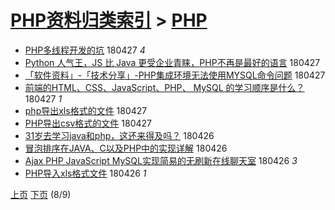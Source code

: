 [PHP资料归类索引](../README.md) > [PHP](PHP.md)
====
- [PHP多线程开发的坑](http://jkwz.applinzi.com/ittc/7096786040973165584.html#PHP%E5%A4%9A%E7%BA%BF%E7%A8%8B%E5%BC%80%E5%8F%91%E7%9A%84%E5%9D%91) 180427 *4* 
- [Python 人气王，JS 比 Java 更受企业青睐，PHP不再是最好的语言](http://jkwz.applinzi.com/ittc/7096785286690505734.html#Python+%E4%BA%BA%E6%B0%94%E7%8E%8B%EF%BC%8CJS+%E6%AF%94+Java+%E6%9B%B4%E5%8F%97%E4%BC%81%E4%B8%9A%E9%9D%92%E7%9D%90%EF%BC%8CPHP%E4%B8%8D%E5%86%8D%E6%98%AF%E6%9C%80%E5%A5%BD%E7%9A%84%E8%AF%AD%E8%A8%80) 180427  
- [「软件资料」-「技术分享」-PHP集成环境无法使用MYSQL命令问题](http://jkwz.applinzi.com/ittc/7096662070005335057.html#%E3%80%8C%E8%BD%AF%E4%BB%B6%E8%B5%84%E6%96%99%E3%80%8D-%E3%80%8C%E6%8A%80%E6%9C%AF%E5%88%86%E4%BA%AB%E3%80%8D-PHP%E9%9B%86%E6%88%90%E7%8E%AF%E5%A2%83%E6%97%A0%E6%B3%95%E4%BD%BF%E7%94%A8MYSQL%E5%91%BD%E4%BB%A4%E9%97%AE%E9%A2%98) 180427  
- [前端的HTML、CSS、JavaScript、PHP、 MySQL 的学习顺序是什么？](http://jkwz.applinzi.com/ittc/7096619453678879760.html#%E5%89%8D%E7%AB%AF%E7%9A%84HTML%E3%80%81CSS%E3%80%81JavaScript%E3%80%81PHP%E3%80%81+MySQL+%E7%9A%84%E5%AD%A6%E4%B9%A0%E9%A1%BA%E5%BA%8F%E6%98%AF%E4%BB%80%E4%B9%88%EF%BC%9F) 180427 *1* 
- [php导出xls格式的文件](http://jkwz.applinzi.com/ittc/7096554295971546119.html#php%E5%AF%BC%E5%87%BAxls%E6%A0%BC%E5%BC%8F%E7%9A%84%E6%96%87%E4%BB%B6) 180427  
- [PHP导出csv格式的文件](http://jkwz.applinzi.com/ittc/7096551356309701649.html#PHP%E5%AF%BC%E5%87%BAcsv%E6%A0%BC%E5%BC%8F%E7%9A%84%E6%96%87%E4%BB%B6) 180427  
- [31岁去学习java和php，这还来得及吗？](http://jkwz.applinzi.com/ittc/7096320330803184657.html#31%E5%B2%81%E5%8E%BB%E5%AD%A6%E4%B9%A0java%E5%92%8Cphp%EF%BC%8C%E8%BF%99%E8%BF%98%E6%9D%A5%E5%BE%97%E5%8F%8A%E5%90%97%EF%BC%9F) 180426  
- [冒泡排序在JAVA、C以及PHP中的实现详解](http://jkwz.applinzi.com/ittc/7095931638167110672.html#%E5%86%92%E6%B3%A1%E6%8E%92%E5%BA%8F%E5%9C%A8JAVA%E3%80%81C%E4%BB%A5%E5%8F%8APHP%E4%B8%AD%E7%9A%84%E5%AE%9E%E7%8E%B0%E8%AF%A6%E8%A7%A3) 180426  
- [Ajax PHP JavaScript MySQL实现简易的无刷新在线聊天室](http://jkwz.applinzi.com/ittc/7096221707595678726.html#Ajax+PHP+JavaScript+MySQL%E5%AE%9E%E7%8E%B0%E7%AE%80%E6%98%93%E7%9A%84%E6%97%A0%E5%88%B7%E6%96%B0%E5%9C%A8%E7%BA%BF%E8%81%8A%E5%A4%A9%E5%AE%A4) 180426 *3* 
- [PHP导入xls格式文件](http://jkwz.applinzi.com/ittc/7096184321495008266.html#PHP%E5%AF%BC%E5%85%A5xls%E6%A0%BC%E5%BC%8F%E6%96%87%E4%BB%B6) 180426 *1* 


 [上页](PHP.md) [下页](PHP7.md)          (8/9)